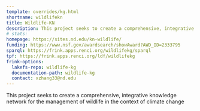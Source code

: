 ```yaml
---
template: overrides/kg.html
shortname: wildlifekn
title: Wildlife-KN
description: This project seeks to create a comprehensive, integrative knowledge network for the management of wildlife in the context of climate change
# stats: 
homepage: https://sites.nd.edu/kn-wildlife/
funding: https://www.nsf.gov/awardsearch/showAward?AWD_ID=2333795
sparql: https://frink.apps.renci.org/wildlifekg/sparql
tpf: https://frink.apps.renci.org/ldf/wildlifekg
frink-options:
  lakefs-repo: wildlife-kg
  documentation-path: wildlife-kg
  contact: xzhang33@nd.edu
---
```

This project seeks to create a comprehensive, integrative knowledge network for the management of wildlife in the context of climate change
